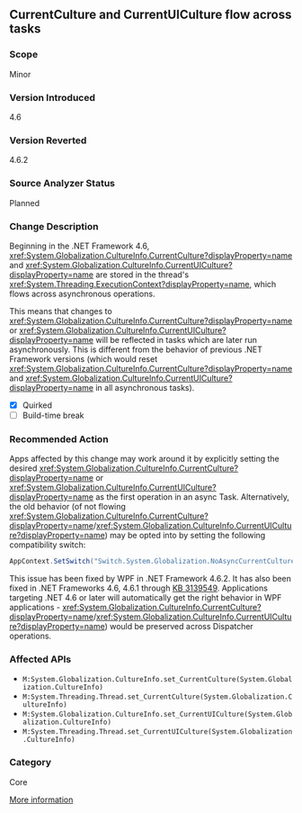 ## CurrentCulture and CurrentUICulture flow across tasks

### Scope
Minor

### Version Introduced
4.6

### Version Reverted
4.6.2

### Source Analyzer Status
Planned

### Change Description

Beginning in the .NET Framework 4.6,
<xref:System.Globalization.CultureInfo.CurrentCulture?displayProperty=name> and
<xref:System.Globalization.CultureInfo.CurrentUICulture?displayProperty=name>
are stored in the thread's
<xref:System.Threading.ExecutionContext?displayProperty=name>, which flows
across asynchronous operations.

This means that changes to <xref:System.Globalization.CultureInfo.CurrentCulture?displayProperty=name>
or <xref:System.Globalization.CultureInfo.CurrentUICulture?displayProperty=name>
will be reflected in tasks which are later run asynchronously. This is different
from the behavior of previous .NET Framework versions (which would reset
<xref:System.Globalization.CultureInfo.CurrentCulture?displayProperty=name>
and <xref:System.Globalization.CultureInfo.CurrentUICulture?displayProperty=name>
in all asynchronous tasks).

- [x] Quirked
- [ ] Build-time break

### Recommended Action
Apps affected by this change may work around it by explicitly setting the desired <xref:System.Globalization.CultureInfo.CurrentCulture?displayProperty=name> or
<xref:System.Globalization.CultureInfo.CurrentUICulture?displayProperty=name>
as the first operation in an async Task. Alternatively, the old behavior (of not
flowing <xref:System.Globalization.CultureInfo.CurrentCulture?displayProperty=name>/<xref:System.Globalization.CultureInfo.CurrentUICulture?displayProperty=name>)
may be opted into by setting the following compatibility switch:

```csharp
AppContext.SetSwitch("Switch.System.Globalization.NoAsyncCurrentCulture", true);
```

This issue has been fixed by WPF in .NET Framework 4.6.2. It has also been fixed
in .NET Frameworks 4.6, 4.6.1 through [KB 3139549](https://support.microsoft.com/kb/3139549).
Applications targeting .NET 4.6 or later will automatically get the right
behavior in WPF applications -
<xref:System.Globalization.CultureInfo.CurrentCulture?displayProperty=name>/<xref:System.Globalization.CultureInfo.CurrentUICulture?displayProperty=name>)
would be preserved across Dispatcher operations.

### Affected APIs
* `M:System.Globalization.CultureInfo.set_CurrentCulture(System.Globalization.CultureInfo)`
* `M:System.Threading.Thread.set_CurrentCulture(System.Globalization.CultureInfo)`
* `M:System.Globalization.CultureInfo.set_CurrentUICulture(System.Globalization.CultureInfo)`
* `M:System.Threading.Thread.set_CurrentUICulture(System.Globalization.CultureInfo)`

### Category
Core

[More information](https://docs.microsoft.com/dotnet/api/system.globalization.cultureinfo#Async)

<!-- breaking change id: 146 -->
